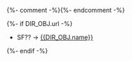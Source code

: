
{%- comment -%}<!-- PAGES  -->{%- endcomment -%}

{%- if DIR_OBJ.url -%}
<br>
 * SF?? -> [{{DIR_OBJ.name}}]({{DIR_OBJ.url}})

{%- endif -%}